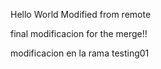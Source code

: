Hello World
Modified from remote

final modificacion for the merge!!


modificacion en la rama testing01